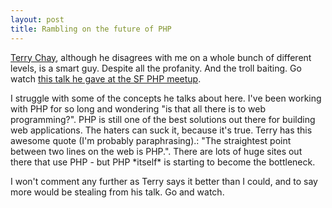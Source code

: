```yaml
--- 
layout: post
title: Rambling on the future of PHP
---
```

<p>
<a href="http://terrychay.org">Terry Chay</a>, although he disagrees with me on a whole bunch of different levels, is a smart guy.  Despite all the profanity.  And the troll baiting.  Go watch <a href="http://sfphp.wordpress.com/2009/11/16/chinese-proverbs-video-nov-5th-2009/">this talk he gave at the SF PHP meetup</a>.
</p>
<p>
I struggle with some of the concepts he talks about here.  I've been working with PHP for so long and wondering "is that all there is to web programming?".  PHP is still one of the best solutions out there for building web applications.  The haters can suck it, because it's true.  Terry has this awesome quote (I'm probably paraphrasing).:  "The straightest point between two lines on the web is PHP.".  There are lots of huge sites out there that use PHP - but PHP *itself* is starting to become the bottleneck.
</p>
<p>
I won't comment any further as Terry says it better than I could, and to say more would be stealing from his talk.  Go and watch.
</p>
